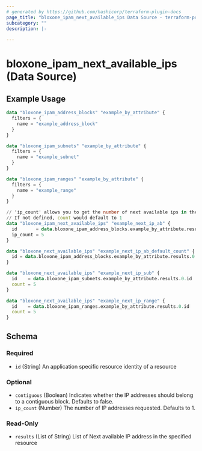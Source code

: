 ```yaml
---
# generated by https://github.com/hashicorp/terraform-plugin-docs
page_title: "bloxone_ipam_next_available_ips Data Source - terraform-provider-bloxone"
subcategory: ""
description: |-
  
---
```


# bloxone_ipam_next_available_ips (Data Source)



## Example Usage

```terraform
data "bloxone_ipam_address_blocks" "example_by_attribute" {
  filters = {
    name = "example_address_block"
  }
}

data "bloxone_ipam_subnets" "example_by_attribute" {
  filters = {
    name = "example_subnet"
  }
}

data "bloxone_ipam_ranges" "example_by_attribute" {
  filters = {
    name = "example_range"
  }
}

// 'ip_count' allows you to get the number of next available ips in the resource specified by 'id'
// If not defined, count would default to 1
data "bloxone_ipam_next_available_ips" "example_next_ip_ab" {
  id       = data.bloxone_ipam_address_blocks.example_by_attribute.results.0.id
  ip_count = 5
}

data "bloxone_next_available_ips" "example_next_ip_ab_default_count" {
  id = data.bloxone_ipam_address_blocks.example_by_attribute.results.0.id
}

data "bloxone_next_available_ips" "example_next_ip_sub" {
  id    = data.bloxone_ipam_subnets.example_by_attribute.results.0.id
  count = 5
}

data "bloxone_next_available_ips" "example_next_ip_range" {
  id    = data.bloxone_ipam_ranges.example_by_attribute.results.0.id
  count = 5
}
```

<!-- schema generated by tfplugindocs -->
## Schema

### Required

- `id` (String) An application specific resource identity of a resource

### Optional

- `contiguous` (Boolean) Indicates whether the IP addresses should belong to a contiguous block. Defaults to false.
- `ip_count` (Number) The number of IP addresses requested. Defaults to 1.

### Read-Only

- `results` (List of String) List of Next available IP address in the specified resource
